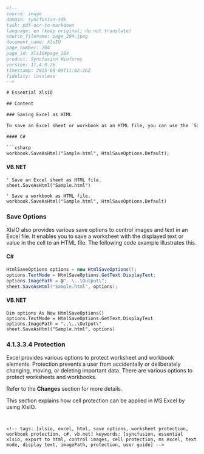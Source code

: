 ```html
<!--
source: image
domain: syncfusion-sdk
task: pdf-ocr-to-markdown
language: en (keep original; do not translate)
source_filename: page_204.jpeg
document_name: XlsIO
page_number: 204
page_id: XlsIO#page_204
product: Syncfusion Winforms
version: 11.4.0.26
timestamp: 2025-08-09T11:02:26Z
fidelity: lossless
-->

# Essential XlsIO

## Content

### Saving Excel as HTML

To save an Excel sheet or workbook as an HTML file, you can use the `SaveAsHtml` method. Below are examples in both C# and VB.NET:

#### C#

```csharp
workbook.SaveAsHtml("Sample.html", HtmlSaveOptions.Default);
```

#### VB.NET

```vbnet
' Save an Excel sheet as HTML file.
sheet.SaveAsHtml("Sample.html")

' Save a workbook as HTML file.
workbook.SaveAsHtml("Sample.html", HtmlSaveOptions.Default)
```

### Save Options

XlsIO also provides various save options to control images and text in an Excel file. It enables you to save a worksheet with the displayed text or value in the cell to an HTML file. The following code example illustrates this.

#### C#

```csharp
HtmlSaveOptions options = new HtmlSaveOptions();
options.TextMode = HtmlSaveOptions.GetText.DisplayText;
options.ImagePath = @"..\..\Output\";
sheet.SaveAsHtml("Sample.html", options);
```

#### VB.NET

```vbnet
Dim options As New HtmlSaveOptions()
options.TextMode = HtmlSaveOptions.GetText.DisplayText
options.ImagePath = "..\..\Output\"
sheet.SaveAsHtml("Sample.html", options)
```

### 4.1.3.3.4 Protection

Excel provides various options to protect worksheet and workbook elements. Protection prevents a user from accidentally or deliberately changing, moving, or deleting important data. There are various options to protect worksheets and workbooks.

Refer to the **Changes** section for more details.

This section explains how cell protection can be applied in MS Excel by using XlsIO.
```


<!-- tags: [xlsio, excel, html, save options, worksheet protection, workbook protection, c#, vb.net] keywords: [syncfusion, essential xlsio, export to html, control images, cell protection, ms excel, text mode, display text, imagePath, protection, user guide] -->
```
